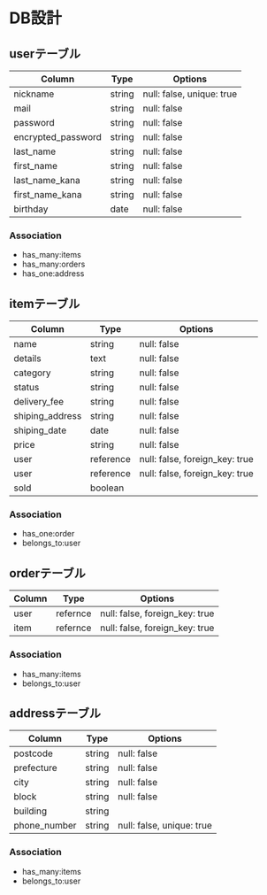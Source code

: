 # DB設計

## userテーブル
|Column|Type|Options|
|------|----|-------|
|nickname|string|null: false, unique: true|
|mail|string|null: false|
|password|string|null: false|
|encrypted_password|string|null: false|
|last_name|string|null: false|
|first_name|string|null: false|
|last_name_kana|string|null: false|
|first_name_kana|string|null: false|
|birthday|date|null: false|


### Association
- has_many:items 
- has_many:orders 
- has_one:address 



## itemテーブル
|Column|Type|Options|
|------|----|-------|
|name|string|null: false|
|details|text|null: false|
|category|string|null: false|
|status|string|null: false|
|delivery_fee|string|null: false|
|shiping_address|string|null: false|
|shiping_date|date|null: false|
|price|string|null: false|
|user|reference|null: false, foreign_key: true|
|user|reference|null: false, foreign_key: true|
|sold|boolean||


### Association
- has_one:order 
- belongs_to:user 



## orderテーブル
|Column|Type|Options|
|------|----|-------|
|user|refernce|null: false, foreign_key: true|
|item|refernce|null: false, foreign_key: true|


### Association
- has_many:items 
- belongs_to:user 



## addressテーブル
|Column|Type|Options|
|------|----|-------|
|postcode|string|null: false|
|prefecture|string|null: false|
|city|string|null: false|
|block|string|null: false|
|building|string||
|phone_number|string|null: false, unique: true|


### Association
- has_many:items 
- belongs_to:user 
